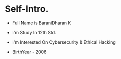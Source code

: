 # Self-Intro.
- Full Name is BaraniDharan K
+ I'm Study In 12th Std.
* I'm Interested On Cybersecurity & Ethical Hacking
-  BirthYear - 2006

